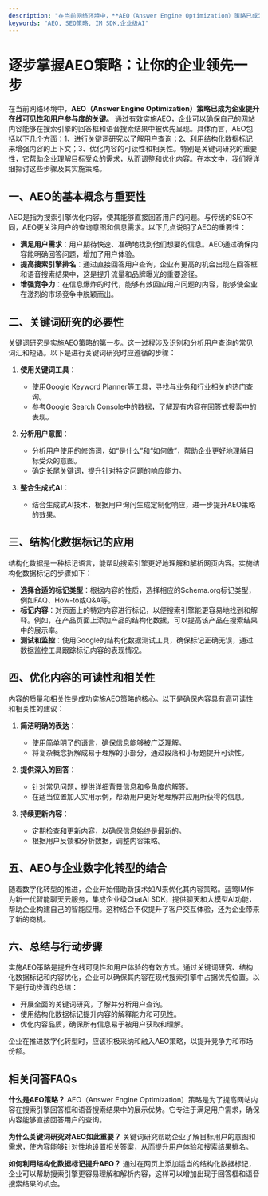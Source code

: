 ```yaml
---
description: "在当前网络环境中，**AEO（Answer Engine Optimization）策略已成为企业提升在线可见性和用户参与度的关键。** 通过有效实施AEO，企业可以确保自己的网站内容能够在搜索引擎的回答框和语音搜索结果中被优先呈现。具体而言，AEO包括以下几个方面：1、进行关键词研究以了解用户查询；2、利用结构化数据标记来增强内容的上下文；3、优化内容的可读性和相关性。特别是关键词研究的重要性，它帮助企业理解目标受众的需求，从而调整和优化内容。在本文中，我们将详细探讨这些步骤及其实施策略。"
keywords: "AEO, SEO策略, IM SDK,企业级AI"
---
```

# 逐步掌握AEO策略：让你的企业领先一步

在当前网络环境中，**AEO（Answer Engine Optimization）策略已成为企业提升在线可见性和用户参与度的关键。** 通过有效实施AEO，企业可以确保自己的网站内容能够在搜索引擎的回答框和语音搜索结果中被优先呈现。具体而言，AEO包括以下几个方面：1、进行关键词研究以了解用户查询；2、利用结构化数据标记来增强内容的上下文；3、优化内容的可读性和相关性。特别是关键词研究的重要性，它帮助企业理解目标受众的需求，从而调整和优化内容。在本文中，我们将详细探讨这些步骤及其实施策略。

## 一、AEO的基本概念与重要性

AEO是指为搜索引擎优化内容，使其能够直接回答用户的问题。与传统的SEO不同，AEO更关注用户的查询意图和信息需求。以下几点说明了AEO的重要性：

- **满足用户需求**：用户期待快速、准确地找到他们想要的信息。AEO通过确保内容能明确回答问题，增加了用户体验。
- **提高搜索引擎排名**：通过直接回答用户查询，企业有更高的机会出现在回答框和语音搜索结果中，这是提升流量和品牌曝光的重要途径。
- **增强竞争力**：在信息爆炸的时代，能够有效回应用户问题的内容，能够使企业在激烈的市场竞争中脱颖而出。

## 二、关键词研究的必要性

关键词研究是实施AEO策略的第一步。这一过程涉及识别和分析用户查询的常见词汇和短语。以下是进行关键词研究时应遵循的步骤：

1. **使用关键词工具**：
   - 使用Google Keyword Planner等工具，寻找与业务和行业相关的热门查询。
   - 参考Google Search Console中的数据，了解现有内容在回答式搜索中的表现。

2. **分析用户意图**：
   - 分析用户使用的修饰词，如“是什么”和“如何做”，帮助企业更好地理解目标受众的意图。
   - 确定长尾关键词，提升针对特定问题的响应能力。

3. **整合生成式AI**：
   - 结合生成式AI技术，根据用户询问生成定制化响应，进一步提升AEO策略的效果。

## 三、结构化数据标记的应用

结构化数据是一种标记语言，能帮助搜索引擎更好地理解和解析网页内容。实施结构化数据标记的步骤如下：

- **选择合适的标记类型**：根据内容的性质，选择相应的Schema.org标记类型，例如FAQ、How-to或Q&A等。
- **标记内容**：对页面上的特定内容进行标记，以便搜索引擎能更容易地找到和解释。例如，在产品页面上添加产品的结构化数据，可以提高该产品在搜索结果中的展示率。
- **测试和监控**：使用Google的结构化数据测试工具，确保标记正确无误，通过数据监控工具跟踪标记内容的表现情况。

## 四、优化内容的可读性和相关性

内容的质量和相关性是成功实施AEO策略的核心。以下是确保内容具有高可读性和相关性的建议：

1. **简洁明确的表达**：
   - 使用简单明了的语言，确保信息能够被广泛理解。
   - 将复杂概念拆解成易于理解的小部分，通过段落和小标题提升可读性。

2. **提供深入的回答**：
   - 针对常见问题，提供详细背景信息和多角度的解答。
   - 在适当位置加入实用示例，帮助用户更好地理解并应用所获得的信息。

3. **持续更新内容**：
   - 定期检查和更新内容，以确保信息始终是最新的。
   - 根据用户反馈和分析数据，调整内容策略。

## 五、AEO与企业数字化转型的结合

随着数字化转型的推进，企业开始借助新技术如AI来优化其内容策略。蓝莺IM作为新一代智能聊天云服务，集成企业级ChatAI SDK，提供聊天和大模型AI功能，帮助企业构建自己的智能应用。这种结合不仅提升了客户交互体验，还为企业带来了新的商机。

## 六、总结与行动步骤

实施AEO策略是提升在线可见性和用户体验的有效方式。通过关键词研究、结构化数据标记和内容优化，企业可以确保其内容在现代搜索引擎中占据优先位置。以下是行动步骤的总结：

- 开展全面的关键词研究，了解并分析用户查询。
- 使用结构化数据标记提升内容的解释能力和可见性。
- 优化内容品质，确保所有信息易于被用户获取和理解。

企业在推进数字化转型时，应该积极采纳和融入AEO策略，以提升竞争力和市场份额。

## 相关问答FAQs

**什么是AEO策略？**
AEO（Answer Engine Optimization）策略是为了提高网站内容在搜索引擎回答框和语音搜索结果中的展示优势。它专注于满足用户需求，确保内容能够直接回答用户的查询。

**为什么关键词研究对AEO如此重要？**
关键词研究帮助企业了解目标用户的意图和需求，使内容能够针对性地设置相关答案，从而提升用户体验和搜索结果排名。

**如何利用结构化数据标记提升AEO？**
通过在网页上添加适当的结构化数据标记，企业可以帮助搜索引擎更容易理解和解析内容，这样可以增加出现于回答框和语音搜索结果的机会。
